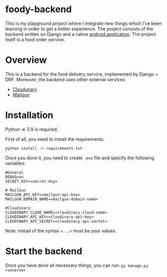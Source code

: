 # foody-backend
This is my playground project where I integrate new things which I've been learning in order to get a better experience. 
The project consists of the backend written on Django and a native [android application](https://github.com/AlieksieievYurii/foody-application). 
The project itself is a food order service.

# Overview
This is a backend for the food delivery service, implemented by Django + DRF. Moreover, the backend uses other external services:
* [Cloudunary](https://cloudinary.com/)
* [Mailgun](https://www.mailgun.com/)

# Installation
Python => 3.9 is required.

First of all, you need to install the requirements.

```python install -r requirements.txt```

Once you done it, you need to create `.env` file and specify the following variables:
```
#General
DEBUG=on
SECRET_KEY=<secret-key>

# MailGun
MAILGUN_API_KEY=<mailgun-api-key>
MAILGUN_DOMAIN_NAME=<mailgun-domain-name>

#Cloudinary
CLOUDINARY_CLOUD_NAME=<cloudinary-cloud-name>
CLOUDINARY_API_KEY=<cloudinary-api-key>
CLOUDINARY_API_SECRET=<cloudinary-api-sectet>
```
Note: intead of the syntax `<...>` must be your values.

# Start the backend
Once you have done all necessary things, you can run:
`py manage.py runserver`
